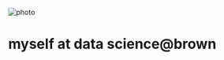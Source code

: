 
![photo](https://media.licdn.com/dms/image/C4E03AQEO5_lbY7toAA/profile-displayphoto-shrink_200_200/0?e=1574294400&v=beta&t=UTiW7hLD7kkdCHJXV7EanyYVErxXt49bW3dQggISlB0)
# myself at data science@brown
